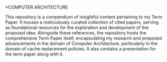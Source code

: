 *COMPUTER ARCHITECTURE


This repository is a compendium of insightful content pertaining to my Term Paper. It houses a meticulously curated collection of cited papers, serving as foundational resources for the exploration and development of the proposed idea. Alongside these references, the repository hosts the comprehensive Term Paper itself, encapsulating my research and proposed advancements in the domain of Computer Architecture. particularly in the domain of cache replacement policies. It also contains a presentation for the term paper along with it.
